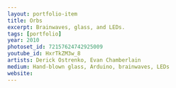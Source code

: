 ```yaml
---
layout: portfolio-item
title: Orbs
excerpt: Brainwaves, glass, and LEDs.
tags: [portfolio]
year: 2010
photoset_id: 72157624742925009
youtube_id: HxrTkZM3w_8
artists: Derick Ostrenko, Evan Chamberlain
medium: Hand-blown glass, Arduino, brainwaves, LEDs
website:
---
```

